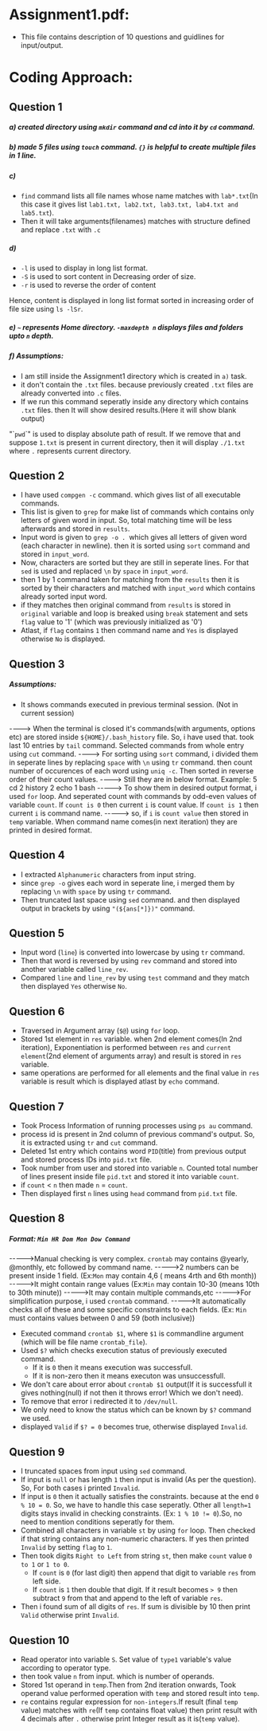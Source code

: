 # Assignment1.pdf:
 - This file contains description of 10 questions and guidlines for input/output.
# Coding Approach:
## Question 1
##### a) created directory using `mkdir` command and cd into it by `cd` command.
##### b) made 5 files using `touch` command. `{}` is helpful to create multiple files in 1 line.
##### c) 
 - `find` command lists all file names whose name matches with `lab*.txt`(In this case it gives list `lab1.txt, lab2.txt, lab3.txt, lab4.txt and lab5.txt`).
 - Then it will take arguments(filenames) matches with structure defined and replace `.txt` with `.c`
##### d)
 - `-l` is used to display in long list format.
 - `-S` is used to sort content in Decreasing order of size.
 - `-r` is used to reverse the order of content

Hence, content is displayed in long list format sorted in increasing order of file size using `ls -lSr`.
##### e) `~` represents Home directory. `-maxdepth n` displays files and folders upto `n` depth.
##### f) Assumptions: 
 - I am still inside the Assignment1 directory which is created in `a)` task.
 - it don't contain the `.txt` files. because previously created `.txt` files  are already converted into `.c` files.
 - If we run this command seperatly inside any directory which contains `.txt` files. then It will show desired results.(Here it will show blank output) 

"\``pwd`\`" is used to display absolute path of result.
If we remove that and suppose `1.txt` is present in current directory, then it will display `./1.txt` where `.` represents current directory.

## Question 2
- I have used `compgen -c` command. which gives list of all executable commands.
- This list is given to `grep` for make list of commands which contains only letters of given word in input. So, total matching time will be less afterwards and stored in `results`.
- Input word is given to `grep -o . `which  gives all letters of given word (each character in newline). then it is sorted using `sort` command and stored in `input_word`.
- Now, characters are sorted but they are still in seperate lines. For that `sed` is used and replaced `\n` by `space` in `input_word`.
- then 1 by 1 command taken for matching from the   `results` then it is sorted by their characters and matched with `input_word` which contains already sorted input word.
- if they matches then original command from `results` is stored in `original` variable and loop is breaked using `break` statement and sets `flag` value to '1' (which was previously initialized as '0') 
- Atlast, if `flag` contains `1` then command name and `Yes` is displayed otherwise `No` is displayed.

## Question 3
##### Assumptions:
- It shows commands executed in previous terminal session. (Not in current session)

----> When the terminal is closed it's commands(with arguments, options etc) are stored inside `${HOME}/.bash_history` file. So, i have used that. took last 10 entries by `tail` command. Selected commands from whole entry using `cut` command.
----> For sorting using `sort` command, i divided them in seperate lines by replacing `space` with `\n` using `tr` command. then count number of occurences of each word using `uniq -c`. Then sorted in reverse order of their count values.
----> Still they are in below format.
Example: 5 cd
         2 history
         2 echo
         1 bash
-----> To show them in desired output format, i used `for` loop. And seperated count with commands by odd-even values of variable `count`. 
If `count is 0` then current `i` is count value. 
If `count is 1` then current `i` is command name.
-----> so, if `i` is `count value` then stored in `temp` variable. When command name comes(in next iteration) they are printed in desired format.

## Question 4
- I extracted `Alphanumeric` characters from input string.
- since `grep -o` gives each word in seperate line, i merged them by replacing `\n` with `space` by using `tr` command.
- Then truncated last space using `sed` command. and then displayed output in brackets by using `"(${ans[*]})"` command.

## Question 5
- Input word (`line`) is converted into lowercase by using `tr` command.
- Then that word is reversed by using `rev` command and stored into another variable called `line_rev`.
- Compared `line` and `line_rev` by using `test` command and they match then displayed `Yes` otherwise `No`.

## Question 6
 - Traversed in Argument array (`$@`) using `for` loop.
 - Stored 1st element in `res` variable. when 2nd element comes(In 2nd iteration), Exponentiation is performed between `res` and `current element`(2nd element of arguments array) and result is stored in `res` variable.
 - same operations are performed for all elements and the final value in `res` variable is result which is displayed atlast by `echo` command.

## Question 7
 - Took Process Information of running processes using `ps au` command.
 - process id is present in 2nd column of previous command's output. So, it is extracted using `tr` and `cut` command.
 - Deleted  1st entry which contains word `PID`(title) from previous output and stored process IDs into `pid.txt` file.
 - Took number from user and stored into variable `n`. Counted total number of lines present inside file `pid.txt` and stored it into variable `count`.
 - if `count` < `n` then made `n` = `count`.
 - Then displayed first `n` lines using `head` command from `pid.txt` file.

## Question 8
##### Format: `Min HR Dom Mon Dow Command`
----->Manual checking is very complex. `crontab` may contains @yearly, @monthly, etc followed by command name.
----->2 numbers can be present inside 1 field. (Ex:`Mon` may contain 4,6 ( means 4rth and 6th month))
----->It might contain range values (Ex:`Min` may contain 10-30 (means 10th to 30th minute))
----->It may contain multiple commands,etc
----->For simplification purpose, i used `crontab` command. 
----->It automatically checks all of these and some specific constraints to each fields.
      (Ex: `Min` must contains values between 0 and 59 (both inclusive)) 
 - Executed command `crontab $1`, where `$1` is commandline argument (which will be file name `crontab_file`).
 - Used `$?` which checks execution status of previously executed command.
   - If it is `0` then it means execution was successfull.
   - If it is non-zero then it means executon was unsuccessfull.
 - We don't care about error about `crontab $1` output(If it is successfull it gives nothing(null) if not then it throws error! Which we don't need).
 - To remove that error i redirected it to `/dev/null`.
 - We only need to know the status which can be known by `$?` command we used.
 - displayed `Valid` if `$? = 0` becomes true, otherwise displayed `Invalid`. 

## Question 9
 - I truncated spaces from input using `sed` command.
 - If input is `null` or has length `1` then input is invalid (As per the question). So, For both cases i printed `Invalid`. 
 - If input is `0` then it actually satisfies the constraints. because at the end `0 % 10 = 0`. So, we have to handle this case seperatly. Other all `length=1` digits
stays invalid in checking constraints. (Ex: `1 % 10 != 0`).So, no need to mention conditions seperatly for them.
 - Combined all characters in variable `st` by using `for` loop. Then checked if that string contains any non-numeric characters. If yes then printed `Invalid` by setting `flag` to `1`.
 - Then took digits `Right to Left` from string `st`, then make `count` value `0 to 1` or `1 to 0`.
   - If `count` is `0` (for last digit) then append that digit to variable `res` from left side.
   - If `count` is `1` then double that digit. If it result becomes `> 9` then subtract `9` from that and append to the left of variable `res`.
 - Then i found sum of all digits of `res`. If sum is divisible by 10 then print `Valid` otherwise print `Invalid`.

## Question 10
 - Read operator into variable `S`. Set value of `type1` variable's value according to operator type.
 - then took value `n` from input. which is number of operands.
 - Stored 1st operand in `temp`.Then from 2nd iteration onwards, Took operand value performed operation with `temp` and stored result into `temp`.
 - `re` contains regular expression for `non-integers`.If result (final `temp` value) matches with `re`(If `temp` contains float value) then print result with 4 decimals after `.` otherwise print Integer result as it is(`temp` value).
